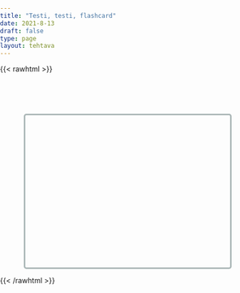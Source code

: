 ```yaml
---
title: "Testi, testi, flashcard"
date: 2021-8-13
draft: false
type: page
layout: tehtava
---
```


{{< rawhtml >}}
<!DOCTYPE html>
 <body>
  <div id="cardArea"></div>
  <div id="buttonArea" class="grid grid-cols-2"></div>
 </body>
</html>

<style>

html, body {
 margin: 0;
 padding: 0;
 -webkit-user-select: none;
 -moz-user-select: none;
 user-select: none;
}

#cardArea{
 width: 80%;
 height: 300px;
 margin:auto;
 margin-top:80px;
 border:3px solid #ABB7B7;
 border-radius:5px;
 position:relative;
 overflow:hidden;
}
.card{
 width: 100%;
 height: 300px;
 position:absolute;
 text-align:center;
 line-height:200px;
 font-size:45px;
 color:#efefef;
 font-family:Arial;
 cursor:pointer;
}
#nextButton{
 width:80px;
 text-align:center;
 font-size:20px;
 padding:10px;
 cursor:pointer;
 color:#efefef;
 margin:auto;
 margin-top:30px;
 background-color:#019875;
 border: 2px solid #1E824C;
 border-radius:5px;
 font-family:Arial;
}
#nextButton:hover{
 opacity:.6;
}
#finalMessage{
 text-align:center;
 font-size:30px;
 margin-top:30px;
 font-family:Arial;
}
</style>

<script> 

$(document).ready(function () {

var colorArray=["#019875","#1E8BC3","#D91E18","#D35400","#8E44AD","#C0392B"];
var cardState;
var currentQuestion=0;
var qbank=[["CAT","GATO"],["DOG","PERRO"],["HORSE","CABALLO"],["RABBIT","CONEJO"],["TIGER","TIGRE"],["KANGAROO","CANGURO"]];


  beginActivity();
 

function beginActivity(){
 cardState=0;
 var color1=colorArray[Math.floor(Math.random()*colorArray.length)];
 $("#cardArea").empty();
 $("#cardArea").append('<div id="card1" class="card">' + qbank[currentQuestion][0] + '</div>');
 $("#cardArea").append('<div id="card2" class="card">' + qbank[currentQuestion][1] + '</div>');
 $("#card1").css("background-color",color1);
 $("#card2").css("background-color","#34495E");
 $("#card2").css("top","300px");
 $("#cardArea").on("click",function(){
  if(cardState!=1){
   cardState=1;
   //togglePosition();
   $("#card1").animate({top: "-=300"}, 150, function() {cardState=0;togglePosition();});
   $("#card2").animate({top: "-=300"}, 150, function() {togglePosition2();});
  }//if
 });//click function
 currentQuestion++;
 $("#buttonArea").empty();
 $("#buttonArea").append('<div id="prevButton">PREV</div>');
 $("#buttonArea").append('<div id="nextButton">NEXT</div>');
 $("#nextButton").on("click",function(){
  if(currentQuestion<qbank.length){beginActivity();}
  else{displayFinalMessage();}
 });//click function
}//beginactivity

function togglePosition(){
 if($("#card1").position().top==-300){$("#card1").css("top","300px");};
}//toggle

function togglePosition2(){
 if($("#card2").position().top==-300){$("#card2").css("top","300px");};
}//toggle2

function displayFinalMessage(){
 $("#buttonArea").empty();
 $("#cardArea").empty();
 $("#cardArea").append('<div id="finalMessage">You have finished the activity.</div>');
}//final message

});

</script>

{{< /rawhtml >}}